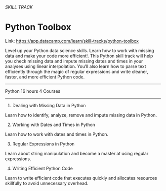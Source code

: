 *SKILL TRACK*

# Python Toolbox

Link: https://app.datacamp.com/learn/skill-tracks/python-toolbox

Level up your Python data science skills. Learn how to work with missing data and make your code more efficient!. This Python skill track will help you check missing data and impute missing dates and times in your analyses using linear interpolation. You'll also learn how to parse text efficiently through the magic of regular expressions and write cleaner, faster, and more efficient Python code.

---

Python
16 hours
4 Courses

---

1. Dealing with Missing Data in Python

Learn how to identify, analyze, remove and impute missing data in Python.

2. Working with Dates and Times in Python

Learn how to work with dates and times in Python.

3. Regular Expressions in Python

Learn about string manipulation and become a master at using regular expressions.

4. Writing Efficient Python Code

Learn to write efficient code that executes quickly and allocates resources skillfully to avoid unnecessary overhead.
